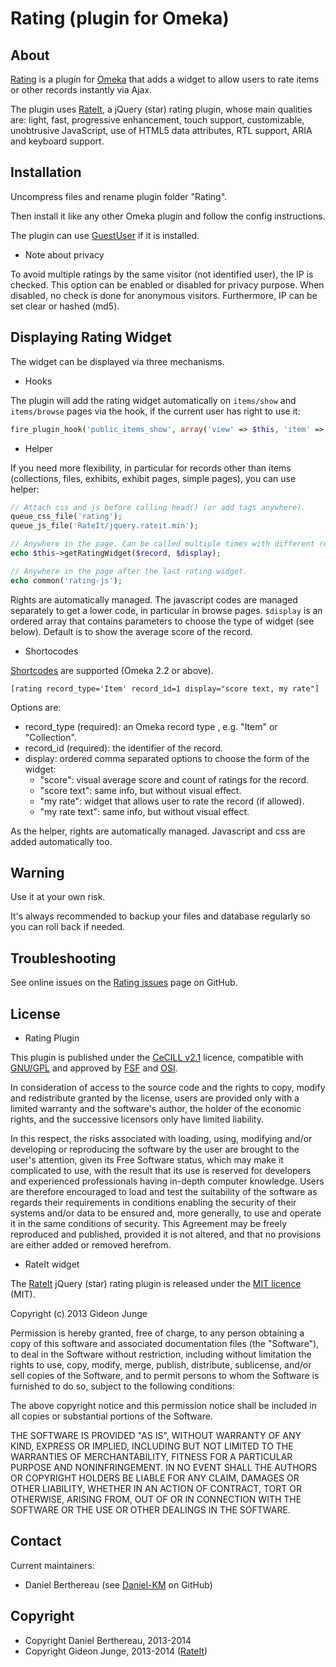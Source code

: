 Rating (plugin for Omeka)
=========================

About
-----

[Rating] is a plugin for [Omeka] that adds a widget to allow users to rate items
or other records instantly via Ajax.

The plugin uses [RateIt], a jQuery (star) rating plugin, whose main qualities
are: light, fast, progressive enhancement, touch support, customizable,
unobtrusive JavaScript, use of HTML5 data attributes, RTL support, ARIA and
keyboard support.


Installation
------------

Uncompress files and rename plugin folder "Rating".

Then install it like any other Omeka plugin and follow the config instructions.

The plugin can use [GuestUser] if it is installed.

* Note about privacy

To avoid multiple ratings by the same visitor (not identified user), the IP is
checked. This option can be enabled or disabled for privacy purpose. When
disabled, no check is done for anonymous visitors. Furthermore, IP can be set
clear or hashed (md5).


Displaying Rating Widget
------------------------

The widget can be displayed via three mechanisms.

* Hooks

The plugin will add the rating widget automatically on `items/show` and
`items/browse` pages via the hook, if the current user has right to use it:

```php
fire_plugin_hook('public_items_show', array('view' => $this, 'item' => $item));
```

* Helper

If you need more flexibility, in particular for records other than items
(collections, files, exhibits, exhibit pages, simple pages), you can use helper:

```php
// Attach css and js before calling head() (or add tags anywhere).
queue_css_file('rating');
queue_js_file('RateIt/jquery.rateit.min');

// Anywhere in the page. Can be called multiple times with different records.
echo $this->getRatingWidget($record, $display);

// Anywhere in the page after the last rating widget.
echo common('rating-js');
```

Rights are automatically managed. The javascript codes are managed separately to
get a lower code, in particular in browse pages. `$display` is an ordered array
that contains parameters to choose the type of widget (see below). Default is to
show the average score of the record.

* Shortocodes

[Shortcodes] are supported (Omeka 2.2 or above).

```
[rating record_type='Item' record_id=1 display="score text, my rate"]
```

Options are:
- record_type (required): an Omeka record type , e.g. "Item" or "Collection".
- record_id (required): the identifier of the record.
- display: ordered comma separated options to choose the form of the widget:
    - "score": visual average score and count of ratings for the record.
    - "score text": same info, but without visual effect.
    - "my rate": widget that allows user to rate the record (if allowed).
    - "my rate text": same info, but without visual effect.

As the helper, rights are automatically managed. Javascript and css are added
automatically too.


Warning
-------

Use it at your own risk.

It's always recommended to backup your files and database regularly so you can
roll back if needed.


Troubleshooting
---------------

See online issues on the [Rating issues] page on GitHub.


License
-------

* Rating Plugin

This plugin is published under the [CeCILL v2.1] licence, compatible with
[GNU/GPL] and approved by [FSF] and [OSI].

In consideration of access to the source code and the rights to copy, modify and
redistribute granted by the license, users are provided only with a limited
warranty and the software's author, the holder of the economic rights, and the
successive licensors only have limited liability.

In this respect, the risks associated with loading, using, modifying and/or
developing or reproducing the software by the user are brought to the user's
attention, given its Free Software status, which may make it complicated to use,
with the result that its use is reserved for developers and experienced
professionals having in-depth computer knowledge. Users are therefore encouraged
to load and test the suitability of the software as regards their requirements
in conditions enabling the security of their systems and/or data to be ensured
and, more generally, to use and operate it in the same conditions of security.
This Agreement may be freely reproduced and published, provided it is not
altered, and that no provisions are either added or removed herefrom.


* RateIt widget

The [RateIt] jQuery (star) rating plugin is released under the [MIT licence] (MIT).

Copyright (c) 2013 Gideon Junge

Permission is hereby granted, free of charge, to any person obtaining a copy of
this software and associated documentation files (the "Software"), to deal in
the Software without restriction, including without limitation the rights to
use, copy, modify, merge, publish, distribute, sublicense, and/or sell copies of
the Software, and to permit persons to whom the Software is furnished to do so,
subject to the following conditions:

The above copyright notice and this permission notice shall be included in all
copies or substantial portions of the Software.

THE SOFTWARE IS PROVIDED "AS IS", WITHOUT WARRANTY OF ANY KIND, EXPRESS OR
IMPLIED, INCLUDING BUT NOT LIMITED TO THE WARRANTIES OF MERCHANTABILITY, FITNESS
FOR A PARTICULAR PURPOSE AND NONINFRINGEMENT. IN NO EVENT SHALL THE AUTHORS OR
COPYRIGHT HOLDERS BE LIABLE FOR ANY CLAIM, DAMAGES OR OTHER LIABILITY, WHETHER
IN AN ACTION OF CONTRACT, TORT OR OTHERWISE, ARISING FROM, OUT OF OR IN
CONNECTION WITH THE SOFTWARE OR THE USE OR OTHER DEALINGS IN THE SOFTWARE.


Contact
-------

Current maintainers:
* Daniel Berthereau (see [Daniel-KM] on GitHub)


Copyright
---------

* Copyright Daniel Berthereau, 2013-2014
* Copyright Gideon Junge, 2013-2014 ([RateIt])


[Omeka]: https://omeka.org "Omeka.org"
[RateIt]: https://rateit.codeplex.com
[Rating]: https://github.com/Daniel-KM/Rating
[Shortcodes]: http://omeka.org/codex/Shortcodes
[Rating issues]: https://github.com/Daniel-KM/Rating/issues
[GuestUser]: https://github.com/omeka/plugin-GuestUser
[CeCILL v2.1]: http://www.cecill.info/licences/Licence_CeCILL_V2.1-en.html
[GNU/GPL]: https://www.gnu.org/licenses/gpl-3.0.html "GNU/GPL v3"
[FSF]: https://www.fsf.org
[OSI]: http://opensource.org
[MIT licence]: http://opensource.org/licenses/MIT
[Daniel-KM]: https://github.com/Daniel-KM "Daniel Berthereau"

